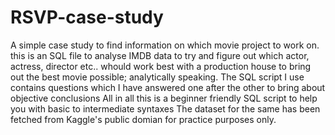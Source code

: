 # RSVP-case-study
A simple case study to find information on which movie project to work on.
this is an SQL file to analyse IMDB data to try and figure out which actor, actress, director etc.. whould work best with a production house to bring out the best movie possible; analytically speaking.
The SQL script I use contains questions which I have answered one after the other to bring about objective conclusions
All in all this is a beginner friendly SQL script to help you with basic to intermediate syntaxes
The dataset for the same has been fetched from Kaggle's public domian for practice purposes only.
